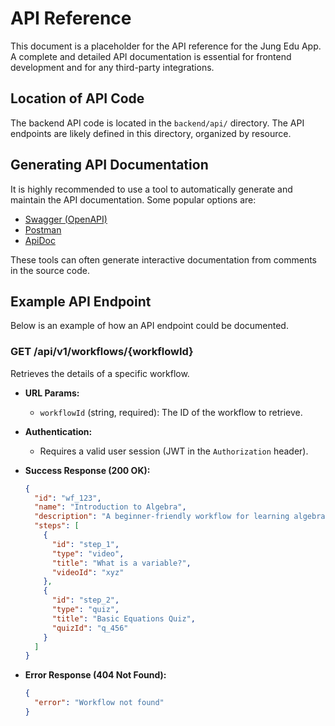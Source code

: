 # API Reference

This document is a placeholder for the API reference for the Jung Edu App. A complete and detailed API documentation is essential for frontend development and for any third-party integrations.

## Location of API Code

The backend API code is located in the `backend/api/` directory. The API endpoints are likely defined in this directory, organized by resource.

## Generating API Documentation

It is highly recommended to use a tool to automatically generate and maintain the API documentation. Some popular options are:

*   [Swagger (OpenAPI)](https://swagger.io/)
*   [Postman](https://www.postman.com/)
*   [ApiDoc](https://apidocjs.com/)

These tools can often generate interactive documentation from comments in the source code.

## Example API Endpoint

Below is an example of how an API endpoint could be documented.

### GET /api/v1/workflows/{workflowId}

Retrieves the details of a specific workflow.

*   **URL Params:**
    *   `workflowId` (string, required): The ID of the workflow to retrieve.

*   **Authentication:**
    *   Requires a valid user session (JWT in the `Authorization` header).

*   **Success Response (200 OK):**

    ```json
    {
      "id": "wf_123",
      "name": "Introduction to Algebra",
      "description": "A beginner-friendly workflow for learning algebra.",
      "steps": [
        {
          "id": "step_1",
          "type": "video",
          "title": "What is a variable?",
          "videoId": "xyz"
        },
        {
          "id": "step_2",
          "type": "quiz",
          "title": "Basic Equations Quiz",
          "quizId": "q_456"
        }
      ]
    }
    ```

*   **Error Response (404 Not Found):**

    ```json
    {
      "error": "Workflow not found"
    }
    ```
